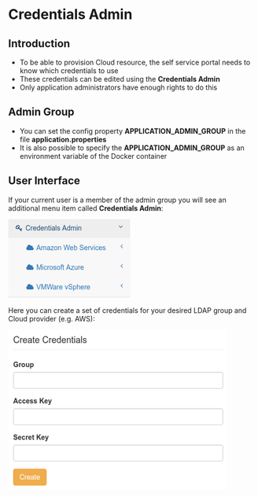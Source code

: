 # Credentials Admin

## Introduction

* To be able to provision Cloud resource, the self service portal needs to know which credentials to use
* These credentials can be edited using the **Credentials Admin**
* Only application administrators have enough rights to do this

## Admin Group

* You can set the config property **APPLICATION_ADMIN_GROUP** in the file **application.properties**
* It is also possible to specify the **APPLICATION_ADMIN_GROUP** as an environment variable of the Docker container  

## User Interface

If your current user is a member of the admin group you will see an additional menu item called **Credentials Admin**:

![Credentials Admin Menu Item](images/menu-item.png)

Here you can create a set of credentials for your desired LDAP group and Cloud provider (e.g. AWS):
 
![Credentials Admin Menu Item](images/create-credentials.png)